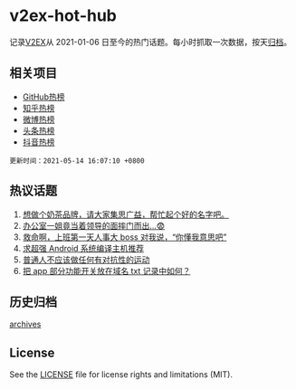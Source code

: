 # v2ex-hot-hub

 记录[V2EX](https://www.v2ex.com/)从 2021-01-06 日至今的热门话题。每小时抓取一次数据，按天[归档](archives)。
 
 ## 相关项目

- [GitHub热榜](https://github.com/snaildev/github-hot-hub)
- [知乎热榜](https://github.com/snaildev/zhihu-hot-hub)
- [微博热榜](https://github.com/snaildev/weibo-hot-hub)
- [头条热榜](https://github.com/snaildev/toutiao-hot-hub)
- [抖音热榜](https://github.com/snaildev/douyin-hot-hub)


 `更新时间：2021-05-14 16:07:10 +0800`

## 热议话题

1. [想做个奶茶品牌，请大家集思广益，帮忙起个好的名字吧。](https://www.v2ex.com/t/776757)
1. [办公室一姐竟当着领导的面摔门而出...😨](https://www.v2ex.com/t/776840)
1. [救命啊，上班第一天人事大 boss 对我说，“你懂我意思吧”](https://www.v2ex.com/t/776771)
1. [求超强 Android 系统编译主机推荐](https://www.v2ex.com/t/776838)
1. [普通人不应该做任何有对抗性的运动](https://www.v2ex.com/t/776818)
1. [把 app 部分功能开关放在域名 txt 记录中如何？](https://www.v2ex.com/t/776749)

## 历史归档

[archives](archives)

## License

See the [LICENSE](LICENSE) file for license rights and limitations (MIT).
